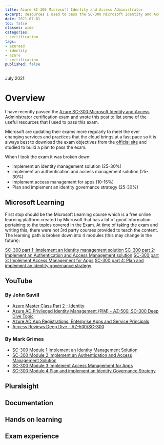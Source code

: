 ```yaml
---
title: Azure SC-300 Microsoft Identity and Access Administrator
excerpt: Resources I used to pass the SC-300 Microsoft Identity and Access Administrator Certification Exam.
date: 2021-07-01
toc: false
classes: wide
categories:
- certification
tags:
- azuread
- identity
- azure
- certification 
published: false
---
```

July 2021

# Overview

I have recently passed the [Azure SC-300 Microsoft Identity and Access Administrator certification] exam and wrote this post to list some of the useful resources that I used to pass this exam.

Microsoft are updating their exams more regularly to meet the ever changing services and practices that the cloud brings at a fast pace so it is always best to download the exam objectives from the [official site] and studied to build a plan to pass the exam.

When I took the exam it was broken down:

* Implement an identity management solution (25-30%)  
* Implement an authentication and access management solution (25-30%)
* Implement access management for apps (10-15%)
* Plan and implement an identity governance strategy (25-30%)

## Microsoft Learning

First stop should be the Microsoft Learning course which is a free online learning platform created by Microsoft that has a lot of good information pertaining to the topics covered in the Exam. At time of taking the exam and writing this, there were not 3rd party courses provided to teach the content. The learning path is broken down into 4 modules (this may change in the future):

[SC-300 part 1: Implement an identity management solution]
[SC-300 part 2: Implement an Authentication and Access Management solution]
[SC-300 part 3: Implement Access Management for Apps]
[SC-300 part 4: Plan and implement an identity governance strategy]

## YouTube

### By John Savill

* [Azure Master Class Part 2 - Identity]
* [Azure AD Privileged Identity Management (PIM) - AZ-500, SC-300 Deep Dive Topic]
* [Azure AD App Registrations, Enterprise Apps and Service Principals]
* [Access Reviews Deep Dive - AZ-500/SC-300]

### By Mark Grimes

* [SC-300 Module 1 Implement an Identity Management Solution]
* [SC-300 Module 2 Implement an Authentication and Access Management Solution]
* [SC-300 Module 3 Implement Access Management for Apps]
* [SC-300 Module 4 Plan and implement an Identity Governance Strategy]

## Pluralsight



## Documentation

## Hands on learning

## Exam experience

[Azure SC-300 Microsoft Identity and Access Administrator certification]: https://docs.microsoft.com/en-us/learn/certifications/exams/sc-300

[official site]: https://docs.microsoft.com/en-us/learn/certifications/exams/sc-300

[SC-300 part 1: Implement an identity management solution]: https://docs.microsoft.com/en-us/learn/paths/implement-identity-management-solution/

[SC-300 part 2: Implement an Authentication and Access Management solution]: https://docs.microsoft.com/en-us/learn/paths/implement-authentication-access-management-solution/

[SC-300 part 3: Implement Access Management for Apps]: https://docs.microsoft.com/en-us/learn/paths/implement-access-management-for-apps/

[SC-300 part 4: Plan and implement an identity governance strategy]: https://docs.microsoft.com/en-us/learn/paths/plan-implement-identity-governance-strategy/

[Azure Master Class Part 2 - Identity]: https://www.youtube.com/watch?v=Jd3IzN9x2as
[Azure AD Privileged Identity Management (PIM) - AZ-500, SC-300 Deep Dive Topic]: https://www.youtube.com/watch?v=gccgIkR8_a0
[Azure AD App Registrations, Enterprise Apps and Service Principals]: https://www.youtube.com/watch?v=WVNvoiA_ktw&t=4s
[Access Reviews Deep Dive - AZ-500/SC-300]: https://www.youtube.com/watch?v=kNiJBA_S2_U&t=7s
[SC-300 Module 1 Implement an Identity Management Solution]: https://www.youtube.com/watch?v=zUXEgdzsOR0
[SC-300 Module 2 Implement an Authentication and Access Management Solution]: https://www.youtube.com/watch?v=zHp6o7bnzEA&t=16s
[SC-300 Module 3 Implement Access Management for Apps]: https://www.youtube.com/watch?v=oy0-PUMIiU4
[SC-300 Module 4 Plan and implement an Identity Governance Strategy]: https://www.youtube.com/watch?v=OzMQ7p47W9A